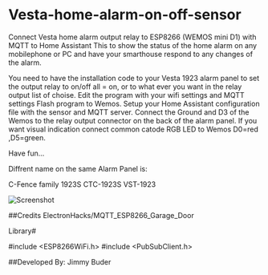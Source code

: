 # Vesta-home-alarm-on-off-sensor
Connect Vesta home alarm output relay to ESP8266 (WEMOS mini D1) with MQTT to Home Assistant
This to show the status of the home alarm on any mobilephone or PC and have your
smarthouse respond to any changes of the alarm.

You need to have the installation code to your Vesta 1923 alarm panel to set the output relay to
on/off all = on, or to what ever you want in the relay output list of choise.
Edit the program with your wifi settings and MQTT settings
Flash program to Wemos.
Setup your Home Assistant configuration file with the sensor and MQTT server.
Connect the Ground and D3 of the Wemos to the relay output connector on the back of the alarm panel.
If you want visual indication connect common catode RGB LED to Wemos D0=red ,D5=green.


Have fun...

Diffrent name on the same Alarm Panel is:

C-Fence family 1923S
CTC-1923S
VST-1923


![Screenshot](screenshot.png)


##Credits
ElectronHacks/MQTT_ESP8266_Garage_Door


Library#

#include <ESP8266WiFi.h>
#include <PubSubClient.h>



##Developed By: Jimmy Buder


